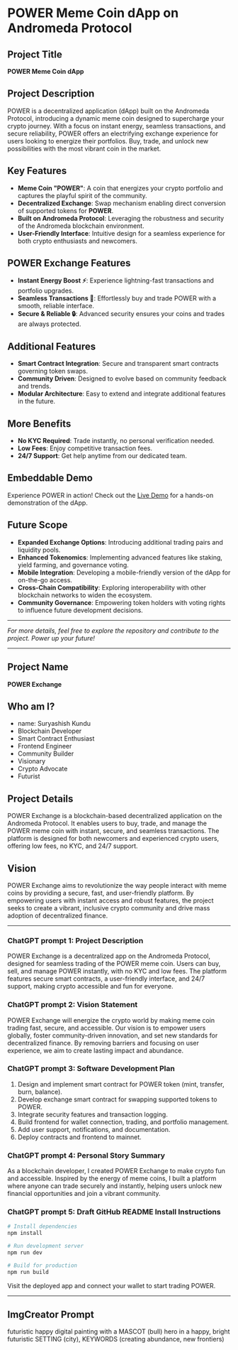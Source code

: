 # POWER Meme Coin dApp on Andromeda Protocol

## Project Title
**POWER Meme Coin dApp**

## Project Description
POWER is a decentralized application (dApp) built on the Andromeda Protocol, introducing a dynamic meme coin designed to supercharge your crypto journey. With a focus on instant energy, seamless transactions, and secure reliability, POWER offers an electrifying exchange experience for users looking to energize their portfolios. Buy, trade, and unlock new possibilities with the most vibrant coin in the market.

## Key Features
- **Meme Coin "POWER"**: A coin that energizes your crypto portfolio and captures the playful spirit of the community.
- **Decentralized Exchange**: Swap mechanism enabling direct conversion of supported tokens for **POWER**.
- **Built on Andromeda Protocol**: Leveraging the robustness and security of the Andromeda blockchain environment.
- **User-Friendly Interface**: Intuitive design for a seamless experience for both crypto enthusiasts and newcomers.

## POWER Exchange Features
- **Instant Energy Boost ⚡**: Experience lightning-fast transactions and portfolio upgrades.
- **Seamless Transactions 💸**: Effortlessly buy and trade POWER with a smooth, reliable interface.
- **Secure & Reliable 🔒**: Advanced security ensures your coins and trades are always protected.

## Additional Features
- **Smart Contract Integration**: Secure and transparent smart contracts governing token swaps.
- **Community Driven**: Designed to evolve based on community feedback and trends.
- **Modular Architecture**: Easy to extend and integrate additional features in the future.

## More Benefits
- **No KYC Required**: Trade instantly, no personal verification needed.
- **Low Fees**: Enjoy competitive transaction fees.
- **24/7 Support**: Get help anytime from our dedicated team.

## Embeddable Demo
Experience POWER in action! Check out the [Live Demo](https://aura-d-app.vercel.app/) for a hands-on demonstration of the dApp.

## Future Scope
- **Expanded Exchange Options**: Introducing additional trading pairs and liquidity pools.
- **Enhanced Tokenomics**: Implementing advanced features like staking, yield farming, and governance voting.
- **Mobile Integration**: Developing a mobile-friendly version of the dApp for on-the-go access.
- **Cross-Chain Compatibility**: Exploring interoperability with other blockchain networks to widen the ecosystem.
- **Community Governance**: Empowering token holders with voting rights to influence future development decisions.

---

*For more details, feel free to explore the repository and contribute to the project. Power up your future!*

---

## Project Name
**POWER Exchange**

## Who am I?
- name: Suryashish Kundu
- Blockchain Developer
- Smart Contract Enthusiast
- Frontend Engineer
- Community Builder
- Visionary
- Crypto Advocate
- Futurist

## Project Details
POWER Exchange is a blockchain-based decentralized application on the Andromeda Protocol. It enables users to buy, trade, and manage the POWER meme coin with instant, secure, and seamless transactions. The platform is designed for both newcomers and experienced crypto users, offering low fees, no KYC, and 24/7 support.

## Vision
POWER Exchange aims to revolutionize the way people interact with meme coins by providing a secure, fast, and user-friendly platform. By empowering users with instant access and robust features, the project seeks to create a vibrant, inclusive crypto community and drive mass adoption of decentralized finance.

---

### ChatGPT prompt 1: Project Description
POWER Exchange is a decentralized app on the Andromeda Protocol, designed for seamless trading of the POWER meme coin. Users can buy, sell, and manage POWER instantly, with no KYC and low fees. The platform features secure smart contracts, a user-friendly interface, and 24/7 support, making crypto accessible and fun for everyone.

### ChatGPT prompt 2: Vision Statement
POWER Exchange will energize the crypto world by making meme coin trading fast, secure, and accessible. Our vision is to empower users globally, foster community-driven innovation, and set new standards for decentralized finance. By removing barriers and focusing on user experience, we aim to create lasting impact and abundance.

### ChatGPT prompt 3: Software Development Plan
1. Design and implement smart contract for POWER token (mint, transfer, burn, balance).
2. Develop exchange smart contract for swapping supported tokens to POWER.
3. Integrate security features and transaction logging.
4. Build frontend for wallet connection, trading, and portfolio management.
5. Add user support, notifications, and documentation.
6. Deploy contracts and frontend to mainnet.

### ChatGPT prompt 4: Personal Story Summary
As a blockchain developer, I created POWER Exchange to make crypto fun and accessible. Inspired by the energy of meme coins, I built a platform where anyone can trade securely and instantly, helping users unlock new financial opportunities and join a vibrant community.

### ChatGPT prompt 5: Draft GitHub README Install Instructions
```bash
# Install dependencies
npm install

# Run development server
npm run dev

# Build for production
npm run build
```
Visit the deployed app and connect your wallet to start trading POWER.

---

## ImgCreator Prompt
futuristic happy digital painting with a MASCOT (bull) hero in a happy, bright futuristic SETTING (city), KEYWORDS (creating abundance, new frontiers)
